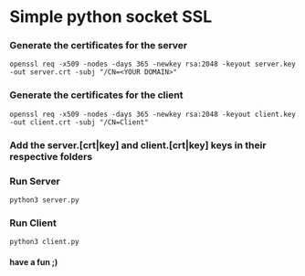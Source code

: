 # Simple python socket SSL

### Generate the certificates for the server
`openssl req -x509 -nodes -days 365 -newkey rsa:2048 -keyout server.key -out server.crt -subj "/CN=<YOUR DOMAIN>"`

### Generate the certificates for the client
`openssl req -x509 -nodes -days 365 -newkey rsa:2048 -keyout client.key -out client.crt -subj "/CN=Client"`

### Add the server.[crt|key] and client.[crt|key] keys in their respective folders

### Run Server
`python3 server.py`

### Run Client
`python3 client.py`

#### have a fun ;)
